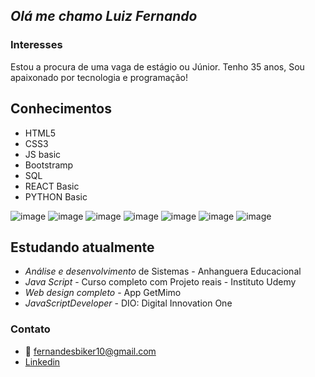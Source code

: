 ##  *Olá me chamo Luiz Fernando*

### Interesses 

 Estou a procura de uma vaga de estágio ou Júnior.
 Tenho 35 anos, Sou apaixonado por tecnologia e programação!


## Conhecimentos
* HTML5
* CSS3
* JS basic
* Bootstramp
* SQL
* REACT Basic
* PYTHON Basic

![image](https://user-images.githubusercontent.com/90050988/204033338-35682d9d-2f79-4224-ae61-dbd9b855ba47.png)
![image](https://user-images.githubusercontent.com/90050988/204031728-53a048db-96d4-4b5b-9898-33bbb2ebbde3.png)
![image](https://user-images.githubusercontent.com/90050988/204032032-ad143321-8fe4-4ccb-813e-d7d036a94674.png)
![image](https://user-images.githubusercontent.com/90050988/204032130-4e5425c9-079b-4528-8fe4-d668c9fe080b.png)
![image](https://user-images.githubusercontent.com/90050988/204032533-63e70f87-b485-4c05-a558-a6ab2db7eafd.png)
![image](https://user-images.githubusercontent.com/90050988/204032636-7a9af967-5c51-45a4-8659-3e27a8c63640.png)
![image](https://user-images.githubusercontent.com/90050988/204032846-30f88cc8-c777-464d-94b9-4cbdee7c5839.png)


## Estudando atualmente 
*  *Análise e desenvolvimento* de  Sistemas - Anhanguera Educacional
*  *Java Script* - Curso completo com Projeto reais - Instituto Udemy
*  *Web design completo* -  App GetMimo
*  *JavaScriptDeveloper* - DIO: Digital Innovation One 


### Contato
* 📩 fernandesbiker10@gmail.com
* [Linkedin](https://www.linkedin.com/in/luiz-fernando-castro-de-souza-18991a189/)
<!---
Luizfcs35/Luizfcs35 is a ✨ special ✨ repository because its `README.md` (this file) appears on your GitHub profile.
You can click the Preview link to take a look at your changes.
--->

